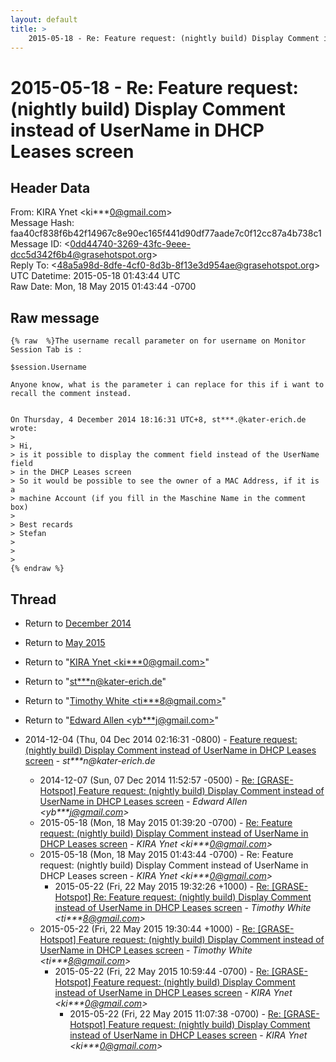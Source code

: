 ```yaml
---
layout: default
title: >
    2015-05-18 - Re: Feature request: (nightly build) Display Comment instead of UserName in DHCP Leases screen
---
```


# 2015-05-18 - Re: Feature request: (nightly build) Display Comment instead of UserName in DHCP Leases screen

## Header Data

From: KIRA Ynet \<ki***0@gmail.com\><br>
Message Hash: faa40cf838f6b42f14967c8e90ec165f441d90df77aade7c0f12cc87a4b738c1<br>
Message ID: \<0dd44740-3269-43fc-9eee-dcc5d342f6b4@grasehotspot.org\><br>
Reply To: \<48a5a98d-8dfe-4cf0-8d3b-8f13e3d954ae@grasehotspot.org\><br>
UTC Datetime: 2015-05-18 01:43:44 UTC<br>
Raw Date: Mon, 18 May 2015 01:43:44 -0700<br>

## Raw message

```
{% raw  %}The username recall parameter on for username on Monitor Session Tab is :

$session.Username

Anyone know, what is the parameter i can replace for this if i want to 
recall the comment instead. 


On Thursday, 4 December 2014 18:16:31 UTC+8, st***.@kater-erich.de wrote:
>
> Hi,
> is it possible to display the comment field instead of the UserName field 
> in the DHCP Leases screen
> So it would be possible to see the owner of a MAC Address, if it is a 
> machine Account (if you fill in the Maschine Name in the comment box)
>  
> Best recards
> Stefan
>  
>  
>
{% endraw %}
```

## Thread

+ Return to [December 2014](/archive/2014/12)
+ Return to [May 2015](/archive/2015/05)

+ Return to "[KIRA Ynet <ki***0<span>@</span>gmail.com>](/authors/ki___0_at_gmail_com)"
+ Return to "[st***n<span>@</span>kater-erich.de](/authors/st___n_at_katererich_de)"
+ Return to "[Timothy White <ti***8<span>@</span>gmail.com>](/authors/ti___8_at_gmail_com)"
+ Return to "[Edward Allen <yb***j<span>@</span>gmail.com>](/authors/yb___j_at_gmail_com)"

+ 2014-12-04 (Thu, 04 Dec 2014 02:16:31 -0800) - [Feature request: (nightly build) Display Comment instead of UserName in DHCP Leases screen](/archive/2014/12/2b7e63b62e3b0828c04867dedc1dc11f57904eb0ade7b06c0732bb8c5fc305c5) - _st***n@kater-erich.de_
  + 2014-12-07 (Sun, 07 Dec 2014 11:52:57 -0500) - [Re: [GRASE-Hotspot] Feature request: (nightly build) Display Comment instead of UserName in DHCP Leases screen](/archive/2014/12/d991214bc149d011bd2a0738bbe703d7b9d85d326cdb30fbe0facec9fbfbab6b) - _Edward Allen \<yb***j@gmail.com\>_
  + 2015-05-18 (Mon, 18 May 2015 01:39:20 -0700) - [Re: Feature request: (nightly build) Display Comment instead of UserName in DHCP Leases screen](/archive/2015/05/413070c9c03863a8db01035916079ebc7b92dc7dfdefeccc379307eb3d6dfb15) - _KIRA Ynet \<ki***0@gmail.com\>_
  + 2015-05-18 (Mon, 18 May 2015 01:43:44 -0700) - Re: Feature request: (nightly build) Display Comment instead of UserName in DHCP Leases screen - _KIRA Ynet \<ki***0@gmail.com\>_
    + 2015-05-22 (Fri, 22 May 2015 19:32:26 +1000) - [Re: [GRASE-Hotspot] Re: Feature request: (nightly build) Display Comment instead of UserName in DHCP Leases screen](/archive/2015/05/d91ca1970d439dd98700f1387a583309b33f63efb9cf0295839a3d8aa28747f7) - _Timothy White \<ti***8@gmail.com\>_
  + 2015-05-22 (Fri, 22 May 2015 19:30:44 +1000) - [Re: [GRASE-Hotspot] Feature request: (nightly build) Display Comment instead of UserName in DHCP Leases screen](/archive/2015/05/7b669243b9a5d04211eb4a2a168383a81ad5e908b8527270611bf55c0733da4f) - _Timothy White \<ti***8@gmail.com\>_
    + 2015-05-22 (Fri, 22 May 2015 10:59:44 -0700) - [Re: [GRASE-Hotspot] Feature request: (nightly build) Display Comment instead of UserName in DHCP Leases screen](/archive/2015/05/fce22df7a8ddb3e4e124d427246de33f264940e7f59d08e1d122eb83e87df538) - _KIRA Ynet \<ki***0@gmail.com\>_
      + 2015-05-22 (Fri, 22 May 2015 11:07:38 -0700) - [Re: [GRASE-Hotspot] Feature request: (nightly build) Display Comment instead of UserName in DHCP Leases screen](/archive/2015/05/3a8b52fc575d3c4f2bbe6ab9d7c0b87631b24bed381d45c2bde46cf883a0cc25) - _KIRA Ynet \<ki***0@gmail.com\>_

